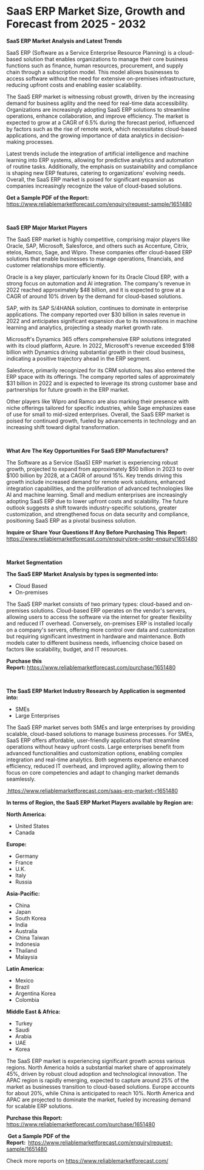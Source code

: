 <p><h1>SaaS ERP Market Size, Growth and Forecast from 2025 - 2032</h1></p><p><strong>SaaS ERP Market Analysis and Latest Trends</strong></p>
<p><p>SaaS ERP (Software as a Service Enterprise Resource Planning) is a cloud-based solution that enables organizations to manage their core business functions such as finance, human resources, procurement, and supply chain through a subscription model. This model allows businesses to access software without the need for extensive on-premises infrastructure, reducing upfront costs and enabling easier scalability.</p><p>The SaaS ERP market is witnessing robust growth, driven by the increasing demand for business agility and the need for real-time data accessibility. Organizations are increasingly adopting SaaS ERP solutions to streamline operations, enhance collaboration, and improve efficiency. The market is expected to grow at a CAGR of 6.5% during the forecast period, influenced by factors such as the rise of remote work, which necessitates cloud-based applications, and the growing importance of data analytics in decision-making processes.</p><p>Latest trends include the integration of artificial intelligence and machine learning into ERP systems, allowing for predictive analytics and automation of routine tasks. Additionally, the emphasis on sustainability and compliance is shaping new ERP features, catering to organizations' evolving needs. Overall, the SaaS ERP market is poised for significant expansion as companies increasingly recognize the value of cloud-based solutions.</p></p>
<p><strong>Get a Sample PDF of the Report:&nbsp;</strong> <a href="https://www.reliablemarketforecast.com/enquiry/request-sample/1651480?utm_campaign=3323&utm_medium=2&utm_source=Github&utm_content=ia&utm_term=09032025&utm_id=saas-erp">https://www.reliablemarketforecast.com/enquiry/request-sample/1651480</a></p>
<p>&nbsp;</p>
<p><strong>SaaS ERP Major Market Players</strong></p>
<p><p>The SaaS ERP market is highly competitive, comprising major players like Oracle, SAP, Microsoft, Salesforce, and others such as Accenture, Citrix, etelos, Ramco, Sage, and Wipro. These companies offer cloud-based ERP solutions that enable businesses to manage operations, financials, and customer relationships more efficiently.</p><p>Oracle is a key player, particularly known for its Oracle Cloud ERP, with a strong focus on automation and AI integration. The company's revenue in 2022 reached approximately $48 billion, and it is expected to grow at a CAGR of around 10% driven by the demand for cloud-based solutions.</p><p>SAP, with its SAP S/4HANA solution, continues to dominate in enterprise applications. The company reported over $30 billion in sales revenue in 2022 and anticipates significant expansion due to its innovations in machine learning and analytics, projecting a steady market growth rate.</p><p>Microsoft's Dynamics 365 offers comprehensive ERP solutions integrated with its cloud platform, Azure. In 2022, Microsoft's revenue exceeded $198 billion with Dynamics driving substantial growth in their cloud business, indicating a positive trajectory ahead in the ERP segment.</p><p>Salesforce, primarily recognized for its CRM solutions, has also entered the ERP space with its offerings. The company reported sales of approximately $31 billion in 2022 and is expected to leverage its strong customer base and partnerships for future growth in the ERP market.</p><p>Other players like Wipro and Ramco are also marking their presence with niche offerings tailored for specific industries, while Sage emphasizes ease of use for small to mid-sized enterprises. Overall, the SaaS ERP market is poised for continued growth, fueled by advancements in technology and an increasing shift toward digital transformation.</p></p>
<p>&nbsp;</p>
<p><strong>What Are The Key Opportunities For SaaS ERP Manufacturers?</strong></p>
<p><p>The Software as a Service (SaaS) ERP market is experiencing robust growth, projected to expand from approximately $50 billion in 2023 to over $100 billion by 2028, at a CAGR of around 15%. Key trends driving this growth include increased demand for remote work solutions, enhanced integration capabilities, and the proliferation of advanced technologies like AI and machine learning. Small and medium enterprises are increasingly adopting SaaS ERP due to lower upfront costs and scalability. The future outlook suggests a shift towards industry-specific solutions, greater customization, and strengthened focus on data security and compliance, positioning SaaS ERP as a pivotal business solution.</p></p>
<p><strong>Inquire or Share Your Questions If Any Before Purchasing This Report:</strong> <a href="https://www.reliablemarketforecast.com/enquiry/pre-order-enquiry/1651480?utm_campaign=3323&utm_medium=2&utm_source=Github&utm_content=ia&utm_term=09032025&utm_id=saas-erp">https://www.reliablemarketforecast.com/enquiry/pre-order-enquiry/1651480</a></p>
<p>&nbsp;</p>
<p><strong>Market Segmentation</strong></p>
<p><strong>The SaaS ERP Market Analysis by types is segmented into:</strong></p>
<p><ul><li>Cloud Based</li><li>On-premises</li></ul></p>
<p><p>The SaaS ERP market consists of two primary types: cloud-based and on-premises solutions. Cloud-based ERP operates on the vendor's servers, allowing users to access the software via the internet for greater flexibility and reduced IT overhead. Conversely, on-premises ERP is installed locally on a company's servers, offering more control over data and customization but requiring significant investment in hardware and maintenance. Both models cater to different business needs, influencing choice based on factors like scalability, budget, and IT resources.</p></p>
<p><strong>Purchase this Report:&nbsp;</strong><a href="https://www.reliablemarketforecast.com/purchase/1651480?utm_campaign=3323&utm_medium=2&utm_source=Github&utm_content=ia&utm_term=09032025&utm_id=saas-erp">https://www.reliablemarketforecast.com/purchase/1651480</a></p>
<p>&nbsp;</p>
<p><strong>The SaaS ERP Market Industry Research by Application is segmented into:</strong></p>
<p><ul><li>SMEs</li><li>Large Enterprises</li></ul></p>
<p><p>The SaaS ERP market serves both SMEs and large enterprises by providing scalable, cloud-based solutions to manage business processes. For SMEs, SaaS ERP offers affordable, user-friendly applications that streamline operations without heavy upfront costs. Large enterprises benefit from advanced functionalities and customization options, enabling complex integration and real-time analytics. Both segments experience enhanced efficiency, reduced IT overhead, and improved agility, allowing them to focus on core competencies and adapt to changing market demands seamlessly.</p></p>
<p><a href="https://www.reliablemarketforecast.com/saas-erp-market-r1651480?utm_campaign=3323&utm_medium=2&utm_source=Github&utm_content=ia&utm_term=09032025&utm_id=saas-erp">&nbsp;https://www.reliablemarketforecast.com/saas-erp-market-r1651480</a></p>
<p><strong>In terms of Region, the SaaS ERP Market Players available by Region are:</strong></p>
<p>
    <p> <strong> North America: </strong>
        <ul>
            <li>United States</li>
            <li>Canada</li>
        </ul>
        </p> 
    <p> <strong> Europe: </strong>
        <ul>
            <li>Germany</li>
            <li>France</li>
            <li>U.K.</li>
            <li>Italy</li>
            <li>Russia</li>
        </ul>
        </p> 
    <p> <strong> Asia-Pacific: </strong>
        <ul>
            <li>China</li>
            <li>Japan</li>
            <li>South Korea</li>
            <li>India</li>
            <li>Australia</li>
            <li>China Taiwan</li>
            <li>Indonesia</li>
            <li>Thailand</li>
            <li>Malaysia</li>
        </ul>
        </p> 
    <p> <strong> Latin America: </strong>
        <ul>
            <li>Mexico</li>
            <li>Brazil</li>
            <li>Argentina Korea</li>
            <li>Colombia</li>
        </ul>
        </p> 
    <p> <strong> Middle East & Africa: </strong>
        <ul>
            <li>Turkey</li>
            <li>Saudi</li>
            <li>Arabia</li>
            <li>UAE</li>
            <li>Korea</li>
        </ul>
    </p>
    </p>
<p><p>The SaaS ERP market is experiencing significant growth across various regions. North America holds a substantial market share of approximately 45%, driven by robust cloud adoption and technological innovation. The APAC region is rapidly emerging, expected to capture around 25% of the market as businesses transition to cloud-based solutions. Europe accounts for about 20%, while China is anticipated to reach 10%. North America and APAC are projected to dominate the market, fueled by increasing demand for scalable ERP solutions.</p></p>
<p><strong>Purchase this Report: </strong><a href="https://www.reliablemarketforecast.com/purchase/1651480?utm_campaign=3323&utm_medium=2&utm_source=Github&utm_content=ia&utm_term=09032025&utm_id=saas-erp">https://www.reliablemarketforecast.com/purchase/1651480</a></p>
<p>&nbsp;<strong>Get a Sample PDF of the Report:&nbsp;&nbsp;</strong><a href="https://www.reliablemarketforecast.com/enquiry/request-sample/1651480?utm_campaign=3323&utm_medium=2&utm_source=Github&utm_content=ia&utm_term=09032025&utm_id=saas-erp">https://www.reliablemarketforecast.com/enquiry/request-sample/1651480</a></p>
<p><strong></strong></p>
<p>Check more reports on <a href="https://www.reliablemarketforecast.com/?utm_campaign=3323&utm_medium=2&utm_source=Github&utm_content=ia&utm_term=09032025&utm_id=saas-erp">https://www.reliablemarketforecast.com/</a></p>